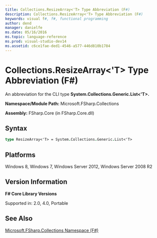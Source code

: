 ```yaml
---
title: Collections.ResizeArray<'T> Type Abbreviation (F#)
description: Collections.ResizeArray<'T> Type Abbreviation (F#)
keywords: visual f#, f#, functional programming
author: dend
manager: danielfe
ms.date: 05/16/2016
ms.topic: language-reference
ms.prod: visual-studio-dev14
ms.assetid: c6ce1fae-ded1-4546-a577-446d810b1784 
---
```


# Collections.ResizeArray<'T> Type Abbreviation (F#)

An abbreviation for the CLI type **System.Collections.Generic.List&lt;'T&gt;.**

**Namespace/Module Path:** Microsoft.FSharp.Collections

**Assembly:** FSharp.Core (in FSharp.Core.dll)

## Syntax

```fsharp
type ResizeArray<'T> = System.Collections.Generic.List<'T>
```

## Platforms

Windows 8, Windows 7, Windows Server 2012, Windows Server 2008 R2

## Version Information

**F# Core Library Versions**

Supported in: 2.0, 4.0, Portable

## See Also

[Microsoft.FSharp.Collections Namespace &#40;F&#35;&#41;](Microsoft.FSharp.Collections-Namespace-%5BFSharp%5D.md)

